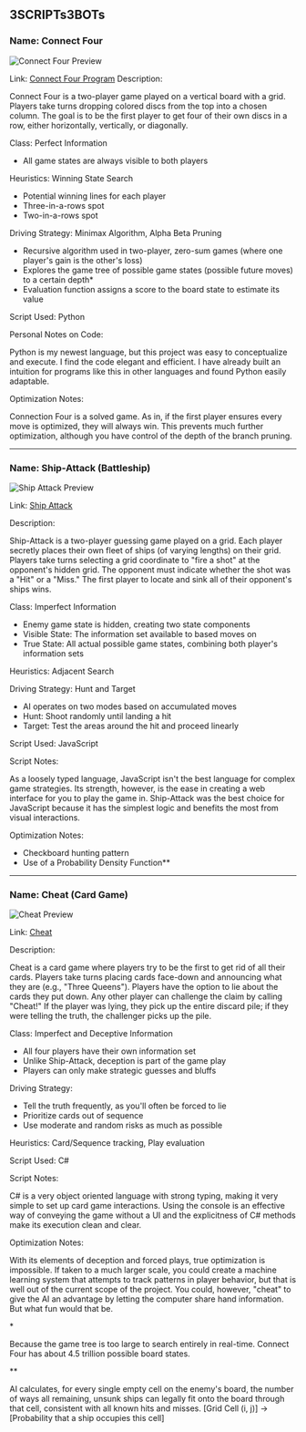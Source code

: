 ## 3SCRIPTs3BOTs

### Name: Connect Four

![Connect Four Preview](https://dave-sommerville.github.io/ds-code-releases/img/connect-four.png)

Link: [Connect Four Program](https://github.com/dave-sommerville/eternal-september-labs/tree/main/Programs/3SCRIPTs3BOTs/connect-four)
Description:

Connect Four is a two-player game played on a vertical board with a grid. Players take turns dropping colored discs from the top into a chosen column. The goal is to be the first player to get four of their own discs in a row, either horizontally, vertically, or diagonally.

Class: Perfect Information

* All game states are always visible to both players

Heuristics: Winning State Search

* Potential winning lines for each player
* Three-in-a-rows spot
* Two-in-a-rows spot

Driving Strategy: Minimax Algorithm, Alpha Beta Pruning

* Recursive algorithm used in two-player, zero-sum games (where one player's gain is the other's loss)
* Explores the game tree of possible game states (possible future moves) to a certain depth\*
* Evaluation function assigns a score to the board state to estimate its value

Script Used: Python

Personal Notes on Code:

Python is my newest language, but this project was easy to conceptualize and execute. I find the code elegant and efficient. I have already built an intuition for programs like this in other languages and found Python easily adaptable.

Optimization Notes:

Connection Four is a solved game. As in, if the first player ensures every move is optimized, they will always win. This prevents much further optimization, although you have control of the depth of the branch pruning.

---

### Name: Ship-Attack (Battleship)

![Ship Attack Preview](https://dave-sommerville.github.io/ds-code-releases/img/ship-attack.png)

Link: [Ship Attack](https://dave-sommerville.github.io/ship-attack/)

Description:

Ship-Attack is a two-player guessing game played on a grid. Each player secretly places their own fleet of ships (of varying lengths) on their grid. Players take turns selecting a grid coordinate to "fire a shot" at the opponent's hidden grid. The opponent must indicate whether the shot was a "Hit" or a "Miss." The first player to locate and sink all of their opponent's ships wins.

Class: Imperfect Information

* Enemy game state is hidden, creating two state components
* Visible State: The information set available to based moves on
* True State: All actual possible game states, combining both player's information sets

Heuristics: Adjacent Search

Driving Strategy: Hunt and Target

* AI operates on two modes based on accumulated moves
* Hunt: Shoot randomly until landing a hit
* Target: Test the areas around the hit and proceed linearly

Script Used: JavaScript

Script Notes:

As a loosely typed language, JavaScript isn't the best language for complex game strategies. Its strength, however, is the ease in creating a web interface for you to play the game in. Ship-Attack was the best choice for JavaScript because it has the simplest logic and benefits the most from visual interactions.

Optimization Notes:

* Checkboard hunting pattern
* Use of a Probability Density Function\*\*

---

### Name: Cheat (Card Game)

![Cheat Preview](https://dave-sommerville.github.io/ds-code-releases/img/cheat-console.png)

Link: [Cheat](https://github.com/dave-sommerville/cheat)

Description:

Cheat is a card game where players try to be the first to get rid of all their cards. Players take turns placing cards face-down and announcing what they are (e.g., "Three Queens"). Players have the option to lie about the cards they put down. Any other player can challenge the claim by calling "Cheat!" If the player was lying, they pick up the entire discard pile; if they were telling the truth, the challenger picks up the pile.

Class: Imperfect and Deceptive Information

* All four players have their own information set
* Unlike Ship-Attack, deception is part of the game play
* Players can only make strategic guesses and bluffs

Driving Strategy:

* Tell the truth frequently, as you'll often be forced to lie
* Prioritize cards out of sequence
* Use moderate and random risks as much as possible

Heuristics: Card/Sequence tracking, Play evaluation

Script Used: C#

Script Notes:

C# is a very object oriented language with strong typing, making it very simple to set up card game interactions. Using the console is an effective way of conveying the game without a UI and the explicitness of C# methods make its execution clean and clear.

Optimization Notes:

With its elements of deception and forced plays, true optimization is impossible. If taken to a much larger scale, you could create a machine learning system that attempts to track patterns in player behavior, but that is well out of the current scope of the project. You could, however, "cheat" to give the AI an advantage by letting the computer share hand information. But what fun would that be.







\*

Because the game tree is too large to search entirely in real-time. Connect Four has about 4.5 trillion possible board states.

\*\*

AI calculates, for every single empty cell on the enemy's board, the number of ways all remaining, unsunk ships can legally fit onto the board through that cell, consistent with all known hits and misses.	\[Grid Cell (i, j)] -> \[Probability that a ship occupies this cell]

